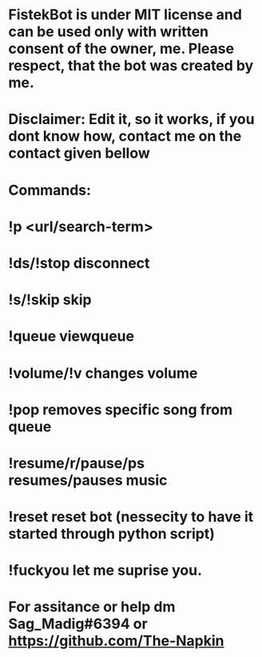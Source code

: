 # FistekBot is under MIT license and can be used only with written consent of the owner, me. Please respect, that the bot was created by me.
# Disclaimer: Edit it, so it works, if you dont know how, contact me on the contact given bellow
# Commands:
# !p <url/search-term>
# !ds/!stop disconnect
# !s/!skip skip
# !queue viewqueue
# !volume/!v <value> changes volume
# !pop <songs posiotion in queue> removes specific song from queue
# !resume/r/pause/ps resumes/pauses music
# !reset reset bot (nessecity to have it started through python script)
# !fuckyou let me suprise you.
# For assitance or help dm Sag_Madig#6394 or https://github.com/The-Napkin
